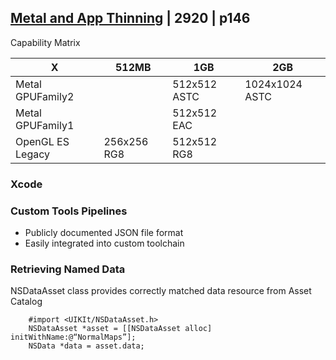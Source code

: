 
## [Metal and App Thinning](3-app-thinning.md) | 2920 | p146


Capability Matrix

X|512MB|1GB|2GB
---|---|---|---
Metal GPUFamily2||512x512 ASTC|1024x1024 ASTC
Metal GPUFamily1||512x512 EAC
OpenGL ES Legacy|256x256 RG8|512x512 RG8




### Xcode 


### Custom Tools Pipelines



- Publicly documented JSON file format
- Easily integrated into custom toolchain


### Retrieving Named Data
NSDataAsset class provides correctly matched data resource from Asset Catalog

```objc
    #import <UIKIt/NSDataAsset.h>
    NSDataAsset *asset = [[NSDataAsset alloc] initWithName:@“NormalMaps”];
    NSData *data = asset.data;
```

